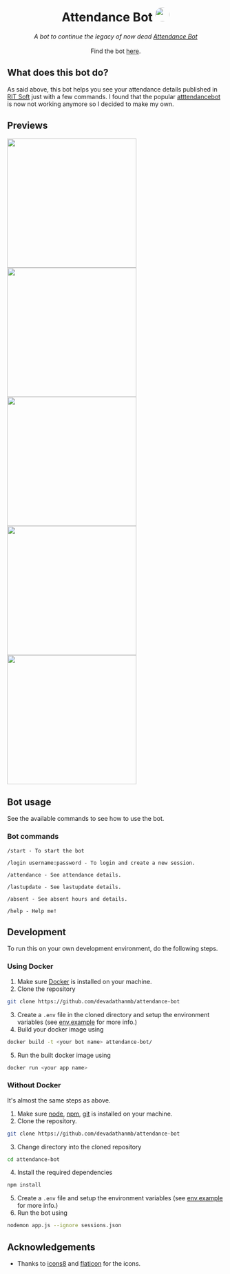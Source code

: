 <h1 align="center"> Attendance Bot <img height="33rem" style="border-radius:100px;" src="./assets/icons8-telegram-app .gif" />
 </h1>
<p align="center">
<i>A bot to continue the legacy of now dead <a href="https://t.me/atttendancebot"> Attendance Bot</a></i>
<br>
<br>
Find the bot <a href="https://t.me/rit_attendancebot"> here<a/>.
</p>


## What does this bot do?
As said above, this bot helps you see your attendance details published in [RIT Soft](http://rit.ac.in/ritsoft/ritsoftv2/) just with a few commands. I found that the popular [atttendancebot](https://t.me/atttendancebot) is now not working anymore so I decided to make my own.

## Previews
<div align="left">
<img width=300px; src="./assets/1.jpg" />
<br>
<img width=300px; src="./assets/2.jpg" />
<br>
<img width=300px; src="./assets/3.jpg" />
<br>
<img width=300px; src="./assets/4.jpg" />
<br>
<img width=300px; src="./assets/5.jpg" />
</div>

## Bot usage

See the available commands to see how to use the bot.

### Bot commands
```
/start - To start the bot

/login username:password - To login and create a new session.

/attendance - See attendance details.

/lastupdate - See lastupdate details.

/absent - See absent hours and details.

/help - Help me!
```

## Development
To run this on your own development environment, do the following steps.

### Using Docker
1. Make sure [Docker](https://www.docker.com/) is installed on your machine.
2. Clone the repository
```bash
git clone https://github.com/devadathanmb/attendance-bot
```
3. Create a `.env` file in the cloned directory and setup the environment variables (see [env.example](./env.example) for more info.)
4. Build your docker image using
```bash
docker build -t <your bot name> attendance-bot/
```
5. Run the built docker image using
```bash
docker run <your app name>
```

### Without Docker

It's almost the same steps as above.

1. Make sure [node](https://nodejs.org/en/), [npm](https://www.npmjs.com/), [git](https://git-scm.com/) is installed on your machine.
2. Clone the repository.
```bash
git clone https://github.com/devadathanmb/attendance-bot
```
3. Change directory into the cloned repository
```bash
cd attendance-bot
```
4. Install the required dependencies
```bash
npm install
```
5. Create a `.env` file and setup the environment variables (see [env.example](./env.example) for more info.)
6. Run the bot using 
```bash
nodemon app.js --ignore sessions.json
```

## Acknowledgements
- Thanks to [icons8](https://icons8.com) and [flaticon](https://www.flaticon.com/) for the icons.
